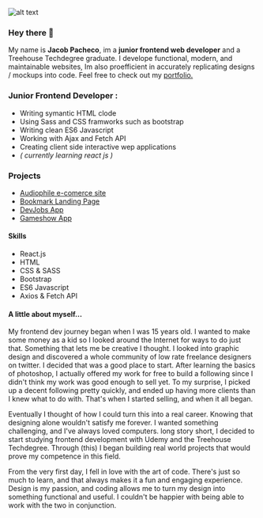 ![alt text](https://pbs.twimg.com/profile_banners/4828211572/1602466095/1500x500)

### Hey there 👋

My name is **Jacob Pacheco**, im a **junior frontend web developer** and a Treehouse Techdegree graduate. I develope functional, modern, and maintainable websites, Im also proefficient in accurately replicating designs / mockups into code. Feel free to check out my [portfolio.](https://jacobpacheco100.github.io/jacobpacheco-portfolio/)

### Junior Frontend Developer :
  * Writing symantic HTML clode
  * Using Sass and CSS framworks such as bootstrap
  * Writing clean ES6 Javascript
  * Working with Ajax and Fetch API
  * Creating client side interactive wep applications
  * _( currently learning react js )_

### Projects
 * [Audiophile e-comerce site](https://jacobpacheco100.github.io/Audiophile-e-commerce-website/)
 * [Bookmark Landing Page](https://jacobpacheco100.github.io/bookmark-landing-page/)
 * [DevJobs App](https://jacobpacheco100.github.io/Devjobs-Web-App/)
 * [Gameshow App](https://jacobpacheco100.github.io/GameShowApp/)
 
 #### Skills
 * React.js
 * HTML
 * CSS & SASS
 * Bootstrap
 * ES6 Javascript
 * Axios & Fetch API


#### A little about myself...
My frontend dev journey began when I was 15 years old. I wanted to make some money as a kid so I looked around the Internet for ways to do just that. Something that lets me be creative I thought. I looked into graphic design and discovered a whole community of low rate freelance designers on twitter. I decided that was a good place to start. After learning the basics of photoshop, I actually offered my work for free to build a following since I didn't think my work was good enough to sell yet. To my surprise, I picked up a decent following pretty quickly, and ended up having more clients than I knew what to do with. That's when I started selling, and when it all began.

Eventually I thought of how I could turn this into a real career. Knowing that designing alone wouldn't satisfy me forever. I wanted something challenging, and I've always loved computers. long story short, I decided to start studying frontend development with Udemy and the Treehouse Techdegree. Through (this) I began building real world projects that would prove my competence in this field.

From the very first day, I fell in love with the art of code. There's just so much to learn, and that always makes it a fun and engaging experience. Design is my passion, and coding allows me to turn my design into something functional and useful. I couldn't be happier with being able to work with the two in conjunction.

###
